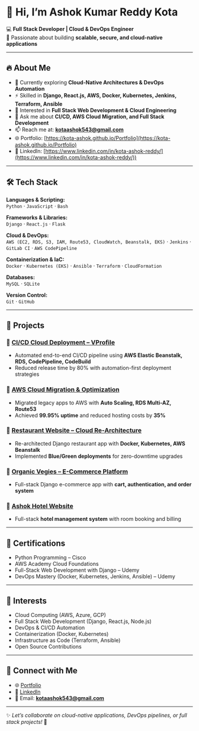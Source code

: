 # 👋 Hi, I’m **Ashok Kumar Reddy Kota**

💻 **Full Stack Developer | Cloud & DevOps Engineer**  
🚀 Passionate about building **scalable, secure, and cloud-native applications**  

---

## 🔥 About Me  
- 🌱 Currently exploring **Cloud-Native Architectures & DevOps Automation**  
- ⚡ Skilled in **Django, React.js, AWS, Docker, Kubernetes, Jenkins, Terraform, Ansible**  
- 🎯 Interested in **Full Stack Web Development & Cloud Engineering**  
- 💬 Ask me about **CI/CD, AWS Cloud Migration, and Full Stack Development**  
- 📫 Reach me at: **kotaashok543@gmail.com**  
- 🌐 Portfolio: [https://kota-ashok.github.io/Portfolio](https://kota-ashok.github.io/Portfolio)  
- 🔗 LinkedIn: [https://www.linkedin.com/in/kota-ashok-reddy/](https://www.linkedin.com/in/kota-ashok-reddy/))  

---

## 🛠️ Tech Stack  

**Languages & Scripting:**  
`Python` · `JavaScript` · `Bash`  

**Frameworks & Libraries:**  
`Django` · `React.js` · `Flask`  

**Cloud & DevOps:**  
`AWS (EC2, RDS, S3, IAM, Route53, CloudWatch, Beanstalk, EKS)` · `Jenkins` · `GitLab CI` · `AWS CodePipeline`  

**Containerization & IaC:**  
`Docker` · `Kubernetes (EKS)` · `Ansible` · `Terraform` · `CloudFormation`  

**Databases:**  
`MySQL` · `SQLite`  

**Version Control:**  
`Git` · `GitHub`  

---

## 🚀 Projects  

### 🔹 [CI/CD Cloud Deployment – VProfile](https://github.com/kota-ashok)  
- Automated end-to-end CI/CD pipeline using **AWS Elastic Beanstalk, RDS, CodePipeline, CodeBuild**  
- Reduced release time by 80% with automation-first deployment strategies  

### 🔹 [AWS Cloud Migration & Optimization](https://github.com/kota-ashok)  
- Migrated legacy apps to AWS with **Auto Scaling, RDS Multi-AZ, Route53**  
- Achieved **99.95% uptime** and reduced hosting costs by **35%**  

### 🔹 [Restaurant Website – Cloud Re-Architecture](https://github.com/kota-ashok)  
- Re-architected Django restaurant app with **Docker, Kubernetes, AWS Beanstalk**  
- Implemented **Blue/Green deployments** for zero-downtime upgrades  

### 🔹 [Organic Vegies – E-Commerce Platform](https://github.com/kota-ashok)  
- Full-stack Django e-commerce app with **cart, authentication, and order system**  

### 🔹 [Ashok Hotel Website](https://github.com/kota-ashok)  
- Full-stack **hotel management system** with room booking and billing  

---

## 📜 Certifications  

- Python Programming – Cisco  
- AWS Academy Cloud Foundations  
- Full-Stack Web Development with Django – Udemy  
- DevOps Mastery (Docker, Kubernetes, Jenkins, Ansible) – Udemy  

---

## 🌱 Interests  

- Cloud Computing (AWS, Azure, GCP)  
- Full Stack Web Development (Django, React.js, Node.js)  
- DevOps & CI/CD Automation  
- Containerization (Docker, Kubernetes)  
- Infrastructure as Code (Terraform, Ansible)  
- Open Source Contributions  

---


## 🤝 Connect with Me  

- 🌐 [Portfolio](https://kota-ashok.github.io/Portfolio)  
- 💼 [LinkedIn](https://www.linkedin.com/in/ashok-kota/)  
- 📧 Email: **kotaashok543@gmail.com**  

---

✨ *Let’s collaborate on cloud-native applications, DevOps pipelines, or full stack projects!* 🚀
